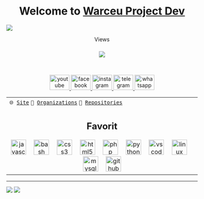 <link href="https://github.com/WarceuProject/.github/blob/master/profile/main.css">
<h1 align="center">Welcome to <a href="https://warceuproject.dev">Warceu Project Dev</a></h1>

<img src="https://camo.githubusercontent.com/ef2861531dadf7d6d23c54046de4f7a339adbf54690a8ebb928a3fb36b4bf061/68747470733a2f2f74656c656772612e70682f66696c652f3335386364393534323330656536653162393238642e706e67">

<br clear="both">

<p align="center">Views</p>

###

<div align="center">
  <img src="https://profile-counter.glitch.me/WarceuProject/count.svg?"  />
</div>

###


###


<div class="photos">
<a href="Github Profile url"> 
  <img href="Github profile image source"> 
</a> 
<div class="photos">
<a href="Github Profile url"> 
  <img href="Github profile image soure"> 
</a> 
<div class="photos">
<a href="Github Profile url"> 
  <img href="Github profile image source"> 
</a> 
<div class="photos">
<a href="Github Profile url"> 
  <img href="Github profile image source"> 
</a> 
</div>

###

<div align="center">
  <a href="https://www.youtube.com/channel/UCMqbxEdl8L9Wpj_-Stzo1CQ" target="_blank">
    <img src="https://raw.githubusercontent.com/maurodesouza/profile-readme-generator/master/src/assets/icons/social/youtube/default.svg" width="52" height="40" alt="youtube logo"  />
  </a>
  <a href="https://facebook.com/warceuproject" target="_blank">
    <img src="https://raw.githubusercontent.com/maurodesouza/profile-readme-generator/master/src/assets/icons/social/facebook/default.svg" width="52" height="40" alt="facebook logo"  />
  </a>
  <a href="https://instagram.com/warceuproject" target="_blank">
    <img src="https://raw.githubusercontent.com/maurodesouza/profile-readme-generator/master/src/assets/icons/social/instagram/default.svg" width="52" height="40" alt="instagram logo"  />
  </a>
  <a href="https://t.me/warceuproject_dev" target="_blank">
    <img src="https://raw.githubusercontent.com/maurodesouza/profile-readme-generator/master/src/assets/icons/social/telegram/default.svg" width="52" height="40" alt="telegram logo"  />
  </a>
  <a href="https://chat.whatsapp.com/DUarJnfCpsjECBTrC3ktM1" target="_blank">
    <img src="https://raw.githubusercontent.com/maurodesouza/profile-readme-generator/master/src/assets/icons/social/whatsapp/default.svg" width="52" height="40" alt="whatsapp logo"  />
  </a>
</div>

<!--header-->
<table>
 
  <tr>
    <td><code>🌐 <a href="https://warceuproject.dev">Site</a></code> <code>👥 <a href="https://github.com/WarceuProject">Organizations</a></code> <code>📓 <a href="https://github.com/orgs/WarceuProject/repositories">Repositories</a></code></td>
  </tr> 
  <tr> 
    <td colspan="2" align="center"><!--
      -->
      <h2>Favorit</h2>
      
        
  <img width="900" height="1" alt="">
          <div align="center">
  <img src="https://skillicons.dev/icons?i=js" height="40" alt="javascript logo"  />
  <img width="12" />
  <img src="https://skillicons.dev/icons?i=bash" height="40" alt="bash logo"  />
  <img width="12" />
  <img src="https://skillicons.dev/icons?i=css" height="40" alt="css3 logo"  />
  <img width="12" />
  <img src="https://skillicons.dev/icons?i=html" height="40" alt="html5 logo"  />
  <img width="12" />
  <img src="https://skillicons.dev/icons?i=php" height="40" alt="php logo"  />
  <img width="12" />
  <img src="https://skillicons.dev/icons?i=py" height="40" alt="python logo"  />
  <img width="12" />
  <img src="https://skillicons.dev/icons?i=vscode" height="40" alt="vscode logo"  />
  <img width="12" />
  <img src="https://skillicons.dev/icons?i=linux" height="40" alt="linux logo"  />
  <img width="12" />
  <img src="https://skillicons.dev/icons?i=mysql" height="40" alt="mysql logo"  />
  <img width="12" />
  <img src="https://skillicons.dev/icons?i=github" height="40" alt="github logo"  />
          </div>
</td>
  
  </tr>

</table>


<!--/header-->



<hr>
<a href="https://paypal.me/yagamiid"><img src="https://img.shields.io/badge/Paypal-blue?logo=Paypal&logoColor=Brightblue&labelColor=white"></a>
<img src="https://img.shields.io/badge/BTC-yellow?logo=Bitcoin&logoColor=Brightblue&labelColor=white&label=15PgLTco7eBqFyCMy97Tm9wKKnYqQKsfNX">
